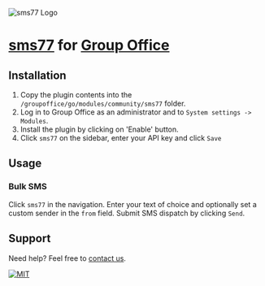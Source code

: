 ![](https://www.sms77.io/wp-content/uploads/2019/07/sms77-Logo-400x79.png "sms77 Logo")

# [sms77](https://www.sms77.io/) for [Group Office](https://www.group-office.com/)

## Installation

1) Copy the plugin contents into the `/groupoffice/go/modules/community/sms77` folder.
2) Log in to Group Office as an administrator and to `System settings -> Modules`.
3) Install the plugin by clicking on 'Enable' button.
4) Click `sms77` on the sidebar, enter your API key and click `Save`

## Usage
### Bulk SMS
Click `sms77` in the navigation.
Enter your text of choice and optionally set a custom sender in the `from` field.
Submit SMS dispatch by clicking `Send`.


## Support

Need help? Feel free to [contact us](https://www.sms77.io/en/company/contact).

[![MIT](https://img.shields.io/badge/License-MIT-teal.svg)](LICENSE)